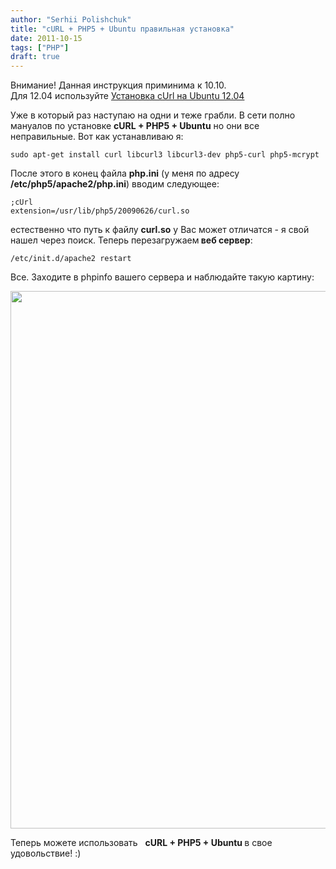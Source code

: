```yaml
---
author: "Serhii Polishchuk"
title: "cURL + PHP5 + Ubuntu правильная установка"
date: 2011-10-15
tags: ["PHP"]
draft: true
---
```

<!--more-->
<div class="alert alert-warning">Внимание! Данная инструкция приминима к 10.10.<br />
Для 12.04 используйте <a href="/articles/ustanovka-curl-ubuntu-12-04">Установка cUrl на Ubuntu 12.04</a></div>

<p>Уже в который раз наступаю на одни и теже грабли. В сети полно мануалов по установке&nbsp;<strong>cURL + PHP5 + Ubuntu</strong> но они все неправильные. Вот как устанавливаю я:</p>

<pre>
<code class="bash">sudo apt-get install curl libcurl3 libcurl3-dev php5-curl php5-mcrypt</code></pre>

<p>После этого в конец файла <strong>php.ini</strong> (у меня по адресу <strong>/etc/php5/apache2/php.ini</strong>) вводим следующее:</p>

<pre>
<code class="ini">;cUrl
extension=/usr/lib/php5/20090626/curl.so</code></pre>

<p>естественно что путь к файлу <strong>curl.so</strong> у Вас может отличатся - я свой нашел через поиск. Теперь перезагружаем<strong> веб сервер</strong>:</p>

<pre>
<code class="bash">/etc/init.d/apache2 restart</code></pre>

<p>Все. Заходите в phpinfo вашего сервера и наблюдайте такую картину:</p>

<p><img alt="" class="img-responsive" src="/uploads/2011/10/curl.jpg" style="width: 544px; height: 860px;" /></p>

<p>Теперь можете использовать &nbsp;&nbsp;<strong>cURL + PHP5 + Ubuntu </strong>в свое удовольствие! :)</p>
